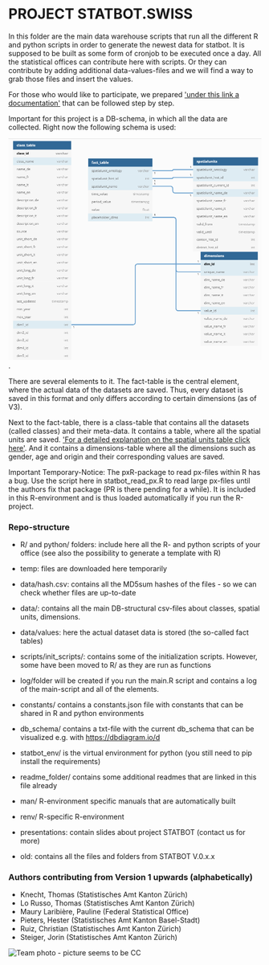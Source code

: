 # PROJECT STATBOT.SWISS

In this folder are the main data warehouse scripts that run all the different R and python scripts in order to generate the newest data for statbot. It is supposed to be built as some form of cronjob to be executed once a day. All the statistical offices can contribute here with scripts. Or they can contribute by adding additional data-values-files and we will find a way to grab those files and insert the values.

For those who would like to participate, we prepared ['under this link a documentation'](articles/data_collection.html) that can be followed step by step.

Important for this project is a DB-schema, in which all the data are collected. Right now the following schema is used:

![DB-Scheme V3.0.2](vignettes/img/db_scheme_v302.png).

There are several elements to it. The fact-table is the central element, where the actual data of the datasets are saved. Thus, every dataset is saved in this format and only differs according to certain dimensions (as of V3).

Next to the fact-table, there is a class-table that contains all the datasets (called classes) and their meta-data. It contains a table, where all the spatial units are saved. ['For a detailed explanation on the spatial units table click here'](readme_folder/spatialunits.md). And it contains a dimensions-table where all the dimensions such as gender, age and origin and their corresponding values are saved. 

Important Temporary-Notice: The pxR-package to read px-files within R has a bug. Use the script here in statbot_read_px.R to read large px-files until the authors fix that package (PR is there pending for a while). It is included in this R-environment and is thus loaded automatically if you run the R-project.


### Repo-structure

- R/ and python/ folders: include here all the R- and python scripts of your office (see also the possibility to generate a template with R)
- temp: files are downloaded here temporarily
- data/hash.csv: contains all the MD5sum hashes of the files - so we can check whether files are up-to-date
- data/: contains all the main DB-structural csv-files about classes, spatial units, dimensions.  
- data/values: here the actual dataset data is stored (the so-called fact tables)
- scripts/init_scripts/: contains some of the initialization scripts. However, some have been moved to R/ as they are run as functions
- log/folder will be created if you run the main.R script and contains a log of the main-script and all of the elements.
- constants/ contains a constants.json file with constants that can be shared in R and python environments
- db_schema/ contains a txt-file with the current db_schema that can be visualized e.g. with https://dbdiagram.io/d
- statbot_env/ is the virtual environment for python (you still need to pip install the requirements)
- readme_folder/ contains some additional readmes that are linked in this file already
- man/ R-environment specific manuals that are automatically built
- renv/ R-specific R-environment

- presentations: contain slides about project STATBOT (contact us for more)
- old: contains all the files and folders from STATBOT V.0.x.x



### Authors contributing from Version 1 upwards (alphabetically)

- Knecht, Thomas (Statistisches Amt Kanton Zürich)
- Lo Russo, Thomas (Statistisches Amt Kanton Zürich)
- Maury Laribière, Pauline (Federal Statistical Office)
- Pieters, Hester (Statistisches Amt Kanton Basel-Stadt)
- Ruiz, Christian (Statistisches Amt Kanton Zürich)
- Steiger, Jorin (Statistisches Amt Kanton Zürich)

![Team photo - picture seems to be CC](https://user-images.githubusercontent.com/12788884/146254759-60c53e6e-7378-45ca-9fcf-0b3944b9c92e.png)






